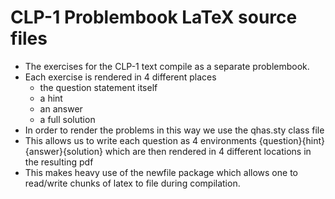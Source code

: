 # CLP-1 Problembook LaTeX source files
* The exercises for the CLP-1 text compile as a separate problembook.
* Each exercise is rendered in 4 different places
   * the question statement itself
   * a hint
   * an answer
   * a full solution
* In order to render the problems in this way we use the qhas.sty class file
* This allows us to write each question as 4 environments {question}{hint}{answer}{solution} which are then rendered in 4 different locations in the resulting pdf
* This makes heavy use of the newfile package which allows one to read/write chunks of latex to file during compilation.
